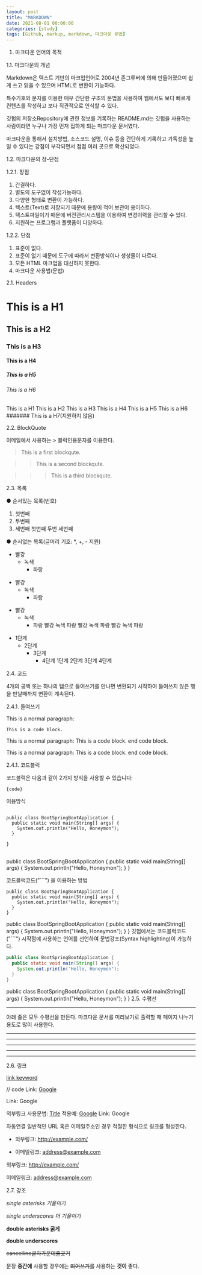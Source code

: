 ```yaml
---
layout: post
title: "MARKDOWN"
date: 2021-08-01 00:00:00
categories: [study]
tags: [Github, markup, markdown, 마크다운 문법]
---
```


1. 마크다운 언어의 목적   

1.1. 마크다운의 개념  

Markdown은 텍스트 기반의 마크업언어로 2004년 존그루버에 의해 만들어졌으며 쉽게 쓰고 읽을 수 있으며 HTML로 변환이 가능하다.    

특수기호와 문자를 이용한 매우 간단한 구조의 문법을 사용하여 웹에서도 보다 빠르게 컨텐츠를 작성하고 보다 직관적으로 인식할 수 있다.    

깃헙의 저장소Repository에 관한 정보를 기록하는 README.md는 깃헙을 사용하는 사람이라면 누구나 가장 먼저 접하게 되는 마크다운 문서였다.   

마크다운을 통해서 설치방법, 소스코드 설명, 이슈 등을 간단하게 기록하고 가독성을 높일 수 있다는 강점이 부각되면서 점점 여러 곳으로 확산되었다.   


1.2. 마크다운의 장-단점   

1.2.1. 장점   
  1. 간결하다.
  2. 별도의 도구없이 작성가능하다.
  3. 다양한 형태로 변환이 가능하다.
  4. 텍스트(Text)로 저장되기 때문에 용량이 적어 보관이 용이하다.
  5. 텍스트파일이기 때문에 버전관리시스템을 이용하여 변경이력을 관리할 수 있다.
  6. 지원하는 프로그램과 플랫폼이 다양하다.   

1.2.2. 단점   
  1. 표준이 없다.
  2. 표준이 없기 때문에 도구에 따라서 변환방식이나 생성물이 다르다.
  3. 모든 HTML 마크업을 대신하지 못한다.
  2. 마크다운 사용법(문법)   

2.1. Headers   

# This is a H1
## This is a H2
### This is a H3
#### This is a H4
##### This is a H5
###### This is a H6
This is a H1
This is a H2
This is a H3
This is a H4
This is a H5
This is a H6
####### This is a H7(지원하지 않음)

2.2. BlockQuote   

이메일에서 사용하는 > 블럭인용문자를 이용한다.

> This is a first blockqute.   

>	> This is a second blockqute.   

>	>	> This is a third blockqute.   



2.3. 목록   

● 순서있는 목록(번호)

1. 첫번째
2. 두번째
3. 세번째
첫번째
두번
세번째


● 순서없는 목록(글머리 기호: *, +, - 지원)
* 빨강
  * 녹색
    * 파랑

+ 빨강
  + 녹색
    + 파랑

- 빨강
  - 녹색
    - 파랑
빨강
녹색
파랑
빨강
녹색
파랑
빨강
녹색
파랑

* 1단계
  - 2단계
    + 3단계
      + 4단계
1단계
2단계
3단계
4단계   

2.4. 코드   

4개의 공백 또는 하나의 탭으로 들여쓰기를 만나면 변환되기 시작하여 들여쓰지 않은 행을 만날때까지 변환이 계속된다.

2.4.1. 들여쓰기   

This is a normal paragraph:

    This is a code block.
 
This is a normal paragraph:
    This is a code block.
end code block.

This is a normal paragraph: This is a code block. end code block.

2.4.1. 코드블럭   

코드블럭은 다음과 같이 2가지 방식을 사용할 수 있습니다:

<pre><code>{code}</code></pre> 이용방식
<pre>
<code>
public class BootSpringBootApplication {
  public static void main(String[] args) {
    System.out.println("Hello, Honeymon");
  }

}
</code>
</pre>

public class BootSpringBootApplication {
  public static void main(String[] args) {
    System.out.println("Hello, Honeymon");
  }
}

코드블럭코드("```") 을 이용하는 방법

```
public class BootSpringBootApplication {
  public static void main(String[] args) {
    System.out.println("Hello, Honeymon");
  }
}
```

public class BootSpringBootApplication {
  public static void main(String[] args) {
    System.out.println("Hello, Honeymon");
  }
}
깃헙에서는 코드블럭코드("```") 시작점에 사용하는 언어를 선언하여 문법강조(Syntax highlighting)이 가능하다.


```java
public class BootSpringBootApplication {
  public static void main(String[] args) {
    System.out.println("Hello, Honeymon");
  }
}
```

public class BootSpringBootApplication {
  public static void main(String[] args) {
    System.out.println("Hello, Honeymon");
  }
}
2.5. 수평선 <hr/>
아래 줄은 모두 수평선을 만든다. 마크다운 문서를 미리보기로 출력할 때 페이지 나누기 용도로 많이 사용한다.

* * *

***

*****

- - -

------------------

2.6. 링크   

[link keyword][id]

[id]: URL "Optional Title here"

// code
Link: [Google][googlelink]

[googlelink]: https://google.com "Go google"
Link: Google

외부링크
사용문법: [Title](link)
적용예: [Google](https://google.com, "google link")
Link: Google

자동연결
일반적인 URL 혹은 이메일주소인 경우 적절한 형식으로 링크를 형성한다.

* 외부링크: <http://example.com/>   

* 이메일링크: <address@example.com>   

외부링크: http://example.com/   

이메일링크: address@example.com   
   

2.7. 강조   

*single asterisks 기울이기*   

_single underscores 더 기울이기_   

**double asterisks 굵게**   

__double underscores__   

~~cancelline글자가운데줄긋기~~   

문장 **중간에** 사용할 경우에는 ~~띄어쓰기를~~ 사용하는 __것이__ 좋다.
